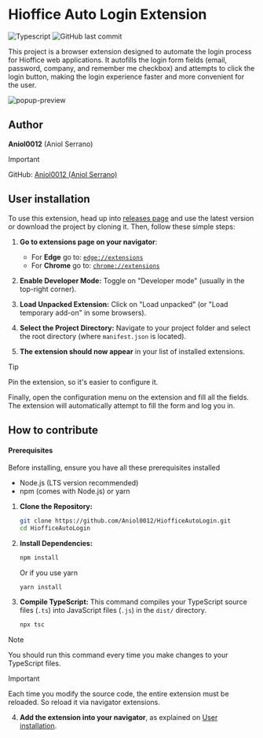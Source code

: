 # Hioffice Auto Login Extension

![Typescript](https://img.shields.io/badge/TypeScript-3178C6?style=plastic&for-the-badge&logo=typescript&logoColor=white)
![GitHub last commit](https://img.shields.io/github/last-commit/Aniol0012/HiofficeAutoLogin?style=plastic&color=lightgreen)

This project is a browser extension designed to automate the login process for Hioffice web applications.
It autofills the login form fields (email, password, company, and remember me checkbox) and attempts to click the login
button, making the login experience faster and more convenient for the user.

![popup-preview](https://github.com/user-attachments/assets/95337105-1117-4aa8-a129-ad03f7ddefe7)

## Author

**Aniol0012** (Aniol Serrano)
> [!IMPORTANT]
> GitHub: [Aniol0012 (Aniol Serrano)](https://github.com/Aniol0012)

## User installation

To use this extension, head up into [releases page](https://github.com/Aniol0012/HiofficeAutoLogin/releases) and use
the latest version or download the project by cloning it.
Then, follow these simple steps:

1. **Go to extensions page on your navigator**:
    - For **Edge** go to: [`edge://extensions`](edge://extensions)
    - For **Chrome** go to: [`chrome://extensions`](chrome://extensions)

1. **Enable Developer Mode:** Toggle on "Developer mode" (usually in the top-right corner).

1. **Load Unpacked Extension:** Click on "Load unpacked" (or "Load temporary add-on" in some browsers).

1. **Select the Project Directory:** Navigate to your project folder and select the root directory (where
   `manifest.json` is located).

1. **The extension should now appear** in your list of installed extensions.

> [!TIP]
> Pin the extension, so it's easier to configure it.

Finally, open the configuration menu on the extension and fill all the fields. 
The extension will automatically attempt to fill the form and log you in.

## How to contribute

#### Prerequisites

Before installing, ensure you have all these prerequisites installed
* Node.js (LTS version recommended)
* npm (comes with Node.js) or yarn

1. **Clone the Repository:**

   ```bash
   git clone https://github.com/Aniol0012/HiofficeAutoLogin.git
   cd HiofficeAutoLogin
   ```

2. **Install Dependencies:**

   ```bash
   npm install
   ```
   Or if you use yarn
   ```
   yarn install
   ```

3. **Compile TypeScript:**
   This command compiles your TypeScript source files (`.ts`) into JavaScript files (`.js`) in the `dist/` directory.

   ```bash
   npx tsc
   ```

> [!NOTE]
> You should run this command every time you make changes to your TypeScript files.

> [!IMPORTANT]
> Each time you modify the source code, the entire extension must be reloaded.
> So reload it via navigator extensions.

4. **Add the extension into your navigator**, as explained on [User installation](#user-installation).
